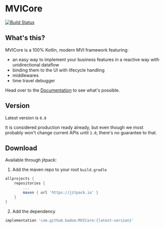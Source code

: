 # MVICore 
[![Build Status](https://travis-ci.org/badoo/MVICore.svg?branch=master)](https://travis-ci.org/badoo/MVICore)

## What's this?

MVICore is a 100% Kotlin, modern MVI framework featuring:
- an easy way to implement your business features in a reactive way with unidirectional dataflow
- binding them to the UI with lifecycle handling
- middlewares
- time travel debugger

Head over to the [Documentation](documentation/README.md) to see what's possible.

## Version

Latest version is `0.8`

It is considered production ready already, but even though we most probably won't change current APIs until `1.0`, there's no guarantee to that.

## Download

Available through jitpack:

1. Add the maven repo to your root `build.gradle`

```groovy
allprojects {
    repositories {
        ...
        maven { url 'https://jitpack.io' }
    }
}
```

2. Add the dependency

```groovy
implementation 'com.github.badoo:MVICore:{latest-version}'
```
